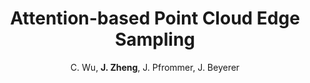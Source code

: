 ---
title: "Attention-based Point Cloud Edge Sampling"
author: 'C. Wu, <b>J. Zheng</b>, J. Pfrommer, J. Beyerer'
venue: 'CVPR 2023'
github: 'https://github.com/JunweiZheng93/APES'
---